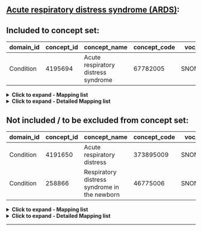 ## [Acute respiratory distress syndrome (ARDS)](https://github.com/OHDSI/Covid-19/blob/vocabularies_for_phenotypes/Vocabulary/sql/phenotypes/Acute%20respiratory%20distress%20syndrome%20(ARDS).sql):

## Included to concept set:
|domain_id|concept_id|concept_name|concept_code|voc_id
|---|---|---|---|---|
Condition|4195694|Acute respiratory distress syndrome|67782005|SNOMED

<details><summary><strong>Click to expand - Mapping list</strong></summary>
<p>

|domain_id|concept_id|concept_name|voc_id|source_voc_id|source_code
|---|---|---|---|---|---|
Condition|4195694|Acute respiratory distress syndrome|SNOMED|ICD10|J80
Condition|4195694|Acute respiratory distress syndrome|SNOMED|ICD10CM|J80
Condition|4195694|Acute respiratory distress syndrome|SNOMED|ICD10CN|J80; J80.x00; J80.x01
Condition|4195694|Acute respiratory distress syndrome|SNOMED|KCD7|J80
Condition|4195694|Acute respiratory distress syndrome|SNOMED|Read|H585.11; H585300; H585z00
Condition|4025173|Pulmonary insufficiency following shock|SNOMED|Read|H585000
Condition|4024117|Pulmonary insufficiency following surgery|SNOMED|Read|H585100
Condition|4024118|Pulmonary insufficiency following trauma|SNOMED|Read|H585200


</p>
</details>

<details><summary><strong>Click to expand - Detailed Mapping list</strong></summary>
<p>

|source_code_description|source_code|source_voc_id|concept_id|concept_name|concept_code|concept_class_id|domain_id|voc_id
|---|---|---|---|---|---|---|---|---|
Pulmonary insufficiency following shock|H585000|Read|4025173|Pulmonary insufficiency following shock|196151000|Clinical Finding|Condition|SNOMED
Pulmonary insufficiency following surgery|H585100|Read|4024117|Pulmonary insufficiency following surgery|196152007|Clinical Finding|Condition|SNOMED
Adult respiratory distress syndrome|H585.11|Read|4195694|Acute respiratory distress syndrome|67782005|Clinical Finding|Condition|SNOMED
Pulmonary insufficiency following trauma|H585200|Read|4024118|Pulmonary insufficiency following trauma|196153002|Clinical Finding|Condition|SNOMED
Adult respiratory distress syndrome|H585300|Read|4195694|Acute respiratory distress syndrome|67782005|Clinical Finding|Condition|SNOMED
Trauma and post-operative pulmonary insufficiency NOS|H585z00|Read|4195694|Acute respiratory distress syndrome|67782005|Clinical Finding|Condition|SNOMED
Acute respiratory distress syndrome|J80|ICD10CM|4195694|Acute respiratory distress syndrome|67782005|Clinical Finding|Condition|SNOMED
Adult respiratory distress syndrome|J80|ICD10|4195694|Acute respiratory distress syndrome|67782005|Clinical Finding|Condition|SNOMED
Adult respiratory distress syndrome|J80|ICD10CN|4195694|Acute respiratory distress syndrome|67782005|Clinical Finding|Condition|SNOMED
Adult respiratory distress syndrome|J80|KCD7|4195694|Acute respiratory distress syndrome|67782005|Clinical Finding|Condition|SNOMED
Adult respiratory distress syndrome|J80.x00|ICD10CN|4195694|Acute respiratory distress syndrome|67782005|Clinical Finding|Condition|SNOMED
Adult hyaline membrane disease (machine translation)|J80.x01|ICD10CN|4195694|Acute respiratory distress syndrome|67782005|Clinical Finding|Condition|SNOMED

</p>
</details>


## Not included / to be excluded from concept set:
|domain_id|concept_id|concept_name|concept_code|voc_id
|---|---|---|---|---|
Condition|4191650|Acute respiratory distress|373895009|SNOMED
Condition|258866|Respiratory distress syndrome in the newborn|46775006|SNOMED


<details><summary><strong>Click to expand - Mapping list</strong></summary>
<p>

|domain_id|concept_id|concept_name|voc_id|source_voc_id|source_code
|---|---|---|---|---|---|
Condition|4191650|Acute respiratory distress|SNOMED|ICD10CM|R06.03
Condition|258866|Respiratory distress syndrome in the newborn|SNOMED|ICD10|P22; P22.0; P22.8; P22.9
Condition|258866|Respiratory distress syndrome in the newborn|SNOMED|ICD10CM|P22; P22.0; P22.8; P22.9
Condition|258866|Respiratory distress syndrome in the newborn|SNOMED|ICD10CN|P22; P22.0; P22.000; P22.001; P22.8; P22.800; P22.801; P22.9; P22.900
Condition|258866|Respiratory distress syndrome in the newborn|SNOMED|ICD9CM|769
Condition|258866|Respiratory distress syndrome in the newborn|SNOMED|KCD7|P22; P22.0; P22.8; P22.9
Condition|258866|Respiratory distress syndrome in the newborn|SNOMED|Read|Q30..00; Q30..11; Q30..12; Q32..00; Qyu3000


</p>
</details>

<details><summary><strong>Click to expand - Detailed Mapping list</strong></summary>
<p>

|source_code_description|source_code|source_voc_id|concept_id|concept_name|concept_code|concept_class_id|domain_id|voc_id
|---|---|---|---|---|---|---|---|---|
Respiratory distress syndrome in newborn|769|ICD9CM|258866|Respiratory distress syndrome in the newborn|46775006|Clinical Finding|Condition|SNOMED
Respiratory distress of newborn|P22|ICD10|258866|Respiratory distress syndrome in the newborn|46775006|Clinical Finding|Condition|SNOMED
Respiratory distress of newborn|P22|ICD10CM|258866|Respiratory distress syndrome in the newborn|46775006|Clinical Finding|Condition|SNOMED
Respiratory distress of newborn|P22|ICD10CN|258866|Respiratory distress syndrome in the newborn|46775006|Clinical Finding|Condition|SNOMED
Respiratory distress of newborn|P22|KCD7|258866|Respiratory distress syndrome in the newborn|46775006|Clinical Finding|Condition|SNOMED
Respiratory distress syndrome of newborn|P22.0|ICD10|258866|Respiratory distress syndrome in the newborn|46775006|Clinical Finding|Condition|SNOMED
Respiratory distress syndrome of newborn|P22.0|ICD10CM|258866|Respiratory distress syndrome in the newborn|46775006|Clinical Finding|Condition|SNOMED
Respiratory distress syndrome of newborn|P22.0|ICD10CN|258866|Respiratory distress syndrome in the newborn|46775006|Clinical Finding|Condition|SNOMED
Respiratory distress syndrome of newborn|P22.0|KCD7|258866|Respiratory distress syndrome in the newborn|46775006|Clinical Finding|Condition|SNOMED
Respiratory distress syndrome of newborn|P22.000|ICD10CN|258866|Respiratory distress syndrome in the newborn|46775006|Clinical Finding|Condition|SNOMED
Hyaline membrane disease (machine translation)|P22.001|ICD10CN|258866|Respiratory distress syndrome in the newborn|46775006|Clinical Finding|Condition|SNOMED
Other respiratory distress of newborn|P22.8|ICD10|258866|Respiratory distress syndrome in the newborn|46775006|Clinical Finding|Condition|SNOMED
Other respiratory distress of newborn|P22.8|ICD10CM|258866|Respiratory distress syndrome in the newborn|46775006|Clinical Finding|Condition|SNOMED
Other respiratory distress of newborn|P22.8|ICD10CN|258866|Respiratory distress syndrome in the newborn|46775006|Clinical Finding|Condition|SNOMED
Other respiratory distress of newborn|P22.8|KCD7|258866|Respiratory distress syndrome in the newborn|46775006|Clinical Finding|Condition|SNOMED
Other respiratory distress of newborn|P22.800|ICD10CN|258866|Respiratory distress syndrome in the newborn|46775006|Clinical Finding|Condition|SNOMED
Neonatal respiratory difficulties (machine translation)|P22.801|ICD10CN|258866|Respiratory distress syndrome in the newborn|46775006|Clinical Finding|Condition|SNOMED
Respiratory distress of newborn, unspecified|P22.9|ICD10|258866|Respiratory distress syndrome in the newborn|46775006|Clinical Finding|Condition|SNOMED
Respiratory distress of newborn, unspecified|P22.9|ICD10CM|258866|Respiratory distress syndrome in the newborn|46775006|Clinical Finding|Condition|SNOMED
Respiratory distress of newborn, unspecified|P22.9|ICD10CN|258866|Respiratory distress syndrome in the newborn|46775006|Clinical Finding|Condition|SNOMED
Respiratory distress of newborn, unspecified|P22.9|KCD7|258866|Respiratory distress syndrome in the newborn|46775006|Clinical Finding|Condition|SNOMED
Respiratory distress of newborn, unspecified|P22.900|ICD10CN|258866|Respiratory distress syndrome in the newborn|46775006|Clinical Finding|Condition|SNOMED
Respiratory distress syndrome|Q30..00|Read|258866|Respiratory distress syndrome in the newborn|46775006|Clinical Finding|Condition|SNOMED
Hyaline membrane disease|Q30..11|Read|258866|Respiratory distress syndrome in the newborn|46775006|Clinical Finding|Condition|SNOMED
Pulmonary hypoperfusion syndrome of newborn|Q30..12|Read|258866|Respiratory distress syndrome in the newborn|46775006|Clinical Finding|Condition|SNOMED
Neonatal respiratory distress syndrome|Q32..00|Read|258866|Respiratory distress syndrome in the newborn|46775006|Clinical Finding|Condition|SNOMED
[X]Other respiratory distress of newborn|Qyu3000|Read|258866|Respiratory distress syndrome in the newborn|46775006|Clinical Finding|Condition|SNOMED
Acute respiratory distress|R06.03|ICD10CM|4191650|Acute respiratory distress|373895009|Clinical Finding|Condition|SNOMED


</p>
</details>


***
